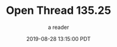 ---
layout: podcast
title: "Open Thread 135.25"
author: a reader
description: https://slatestarcodex.com/2019/08/28/open-thread-135-25/
date: 2019-08-28 13:15:00 PDT
length: 59711
duration: 15
guid: open-thread-135-25
---